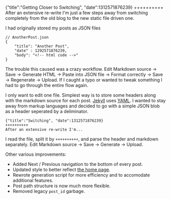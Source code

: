 {"title":"Getting Closer to Switching", "date":1312571876239}
++++++++++
After an extensive re-write I'm just a few steps away from switching completely from the old blog to the new static file driven one. 

I had originally stored my posts as JSON files

    // AnotherPost.json
    {
        "title": "Another Post",
        "date" : 1292571876239,
        "body": "<!-- html code -->"
    }
    
The trouble this caused was a crazy workflow. Edit Markdown source -> Save -> Generate HTML -> Paste into JSON file -> Format correctly -> Save -> Regenerate -> Upload. If I caught a typo or wanted to tweak something I had to go through the entire flow again.

I only want to edit one file. Simplest way is to store some headers along with the markdown source for each post. [Jekyll](https://github.com/mojombo/jekyll/wiki) uses [YAML](http://en.wikipedia.org/wiki/YAML). I wanted to stay away from markup languages and decided to go with a simple JSON blob as a header seperated by a deliminator.

    {"title":"Switching", "date":1312571876239}  
    ++++++++++
    After an extensive re-write I'm...

I read the file, split it by `++++++++++`, and parse the header and markdown separately. Edit Markdown source -> Save -> Generate -> Upload. 

Other various improvements:

 * Added Next / Previous navigation to the bottom of every post. 
 * Updated style to better reflect [the home page](http://joshuakehn.com).
 * Rewrote generation script for more efficiency and to accomodate additional features.
 * Post path structure is now much more flexible.
 * Removed legacy `post_id` garbage.